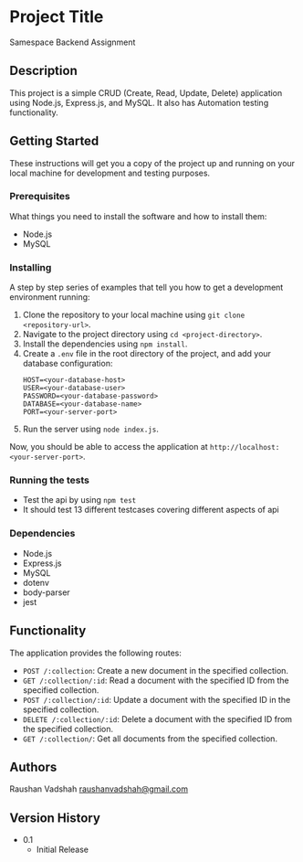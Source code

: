 # Project Title

Samespace Backend Assignment

## Description

This project is a simple CRUD (Create, Read, Update, Delete) application using Node.js, Express.js, and MySQL. It also has Automation testing functionality.

## Getting Started

These instructions will get you a copy of the project up and running on your local machine for development and testing purposes.

### Prerequisites

What things you need to install the software and how to install them:

- Node.js
- MySQL

### Installing

A step by step series of examples that tell you how to get a development environment running:

1. Clone the repository to your local machine using `git clone <repository-url>`.
2. Navigate to the project directory using `cd <project-directory>`.
3. Install the dependencies using `npm install`.
4. Create a `.env` file in the root directory of the project, and add your database configuration:
   ```
   HOST=<your-database-host>
   USER=<your-database-user>
   PASSWORD=<your-database-password>
   DATABASE=<your-database-name>
   PORT=<your-server-port>
   ```
5. Run the server using `node index.js`.

Now, you should be able to access the application at `http://localhost:<your-server-port>`.

### Running the tests

- Test the api by using `npm test`
- It should test 13 different testcases covering different aspects of api

### Dependencies

- Node.js
- Express.js
- MySQL
- dotenv
- body-parser
- jest

## Functionality

The application provides the following routes:

- `POST /:collection`: Create a new document in the specified collection.
- `GET /:collection/:id`: Read a document with the specified ID from the specified collection.
- `POST /:collection/:id`: Update a document with the specified ID in the specified collection.
- `DELETE /:collection/:id`: Delete a document with the specified ID from the specified collection.
- `GET /:collection/`: Get all documents from the specified collection.

## Authors

Raushan Vadshah
raushanvadshah@gmail.com

## Version History

- 0.1
  - Initial Release
